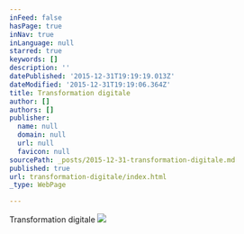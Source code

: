 ```yaml
---
inFeed: false
hasPage: true
inNav: true
inLanguage: null
starred: true
keywords: []
description: ''
datePublished: '2015-12-31T19:19:19.013Z'
dateModified: '2015-12-31T19:19:06.364Z'
title: Transformation digitale
author: []
authors: []
publisher:
  name: null
  domain: null
  url: null
  favicon: null
sourcePath: _posts/2015-12-31-transformation-digitale.md
published: true
url: transformation-digitale/index.html
_type: WebPage

---
```

Transformation digitale
![](https://the-grid-user-content.s3-us-west-2.amazonaws.com/b78e6ea9-8da4-4e86-8284-b3634e9b0189.jpg)